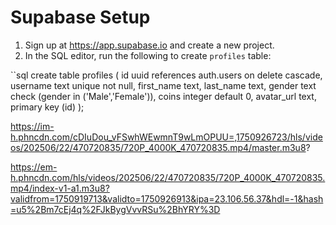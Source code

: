# Supabase Setup

1. Sign up at https://app.supabase.io and create a new project.
2. In the SQL editor, run the following to create `profiles` table:

``sql
create table profiles (
  id uuid references auth.users on delete cascade,
  username text unique not null,
  first_name text,
  last_name text,
  gender text check (gender in ('Male','Female')),
  coins integer default 0,
  avatar_url text,
  primary key (id)
);


https://im-h.phncdn.com/cDIuDou_vFSwhWEwmnT9wLmOPUU=,1750926723/hls/videos/202506/22/470720835/720P_4000K_470720835.mp4/master.m3u8?



https://em-h.phncdn.com/hls/videos/202506/22/470720835/720P_4000K_470720835.mp4/index-v1-a1.m3u8?validfrom=1750919713&validto=1750926913&ipa=23.106.56.37&hdl=-1&hash=u5%2Bm7cEj4q%2FJkBygVvvRSu%2BhYRY%3D
